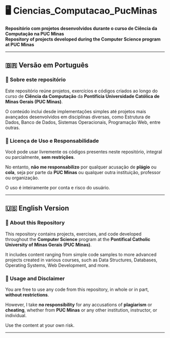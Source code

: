 # 🖥️ Ciencias_Computacao_PucMinas  
**Repositório com projetos desenvolvidos durante o curso de Ciência da Computação na PUC Minas**  
**Repository of projects developed during the Computer Science program at PUC Minas**

---

## 🇧🇷 Versão em Português

### 📘 Sobre este repositório  
Este repositório reúne projetos, exercícios e códigos criados ao longo do curso de **Ciência da Computação** da **Pontifícia Universidade Católica de Minas Gerais (PUC Minas)**.

O conteúdo inclui desde implementações simples até projetos mais avançados desenvolvidos em disciplinas diversas, como Estrutura de Dados, Banco de Dados, Sistemas Operacionais, Programação Web, entre outras.

### 📄 Licença de Uso e Responsabilidade  
Você pode usar livremente os códigos presentes neste repositório, integral ou parcialmente, **sem restrições**.  

No entanto, **não me responsabilizo** por qualquer acusação de **plágio** ou **cola**, seja por parte da **PUC Minas** ou qualquer outra instituição, professor ou organização.

O uso é inteiramente por conta e risco do usuário.

---

## 🇺🇸 English Version

### 📘 About this Repository  
This repository contains projects, exercises, and code developed throughout the **Computer Science** program at the **Pontifical Catholic University of Minas Gerais (PUC Minas)**.

It includes content ranging from simple code samples to more advanced projects created in various courses, such as Data Structures, Databases, Operating Systems, Web Development, and more.

### 📄 Usage and Disclaimer  
You are free to use any code from this repository, in whole or in part, **without restrictions**.  

However, I take **no responsibility** for any accusations of **plagiarism** or **cheating**, whether from **PUC Minas** or any other institution, instructor, or individual.

Use the content at your own risk.

---
